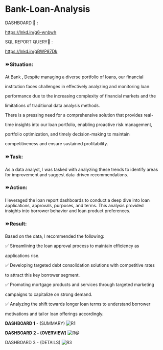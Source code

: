 # Bank-Loan-Analysis

DASHBOARD 🔗 :

https://lnkd.in/g6-wnbwh

SQL REPORT QUERY🔗 :

https://lnkd.in/gBWP87Dk

### ⏩Situation:

At Bank , Despite managing a diverse portfolio of loans, our financial

institution faces challenges in effectively analyzing and monitoring loan

performance due to the increasing complexity of financial markets and the

limitations of traditional data analysis methods.

There is a pressing need for a comprehensive solution that provides real-

time insights into our loan portfolio, enabling proactive risk management,

portfolio optimization, and timely decision-making to maintain

competitiveness and ensure sustained profitability.

### ⏩Task:

As a data analyst, I was tasked with analyzing these trends to identify areas for improvement and suggest data-driven recommendations.

### ⏩Action:

I leveraged the loan report dashboards to conduct a deep dive into loan applications, approvals, purposes, and terms. This analysis provided insights into borrower behavior and loan product preferences.

### ⏩Result:

Based on the data, I recommended the following:

✅ Streamlining the loan approval process to maintain efficiency as

applications rise.

✅ Developing targeted debt consolidation solutions with competitive rates

to attract this key borrower segment.

✅ Promoting mortgage products and services through targeted marketing

campaigns to capitalize on strong demand.

✅ Analyzing the shift towards longer loan terms to understand borrower

motivations and tailor loan offerings accordingly.

**DASHBOARD 1** - (SUMMARY)
![R1](https://github.com/Sidhant-abhi/Bank-Loan-Analysis/assets/146129693/531a565e-18a3-4e3f-944c-ac9799ff268f)

**DASHBOARD 2 - (OVERVIEW)**
![R@](https://github.com/Sidhant-abhi/Bank-Loan-Analysis/assets/146129693/b57cf898-8be3-4436-9daa-86b4ff17fd15)

DASHBOARD 3 - (DETAILS)
![R3](https://github.com/Sidhant-abhi/Bank-Loan-Analysis/assets/146129693/6fdd1f49-4c32-41ff-8ae2-3c7d1a15f163)
